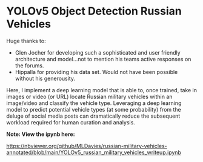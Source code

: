 # YOLOv5 Object Detection Russian Vehicles

Huge thanks to:
 - Glen Jocher for developing such a sophisticated and user friendly architecture and model...not to mention his teams active responses on the forums.  
 - Hippalla for providing his data set. Would not have been possible without his generousity.
 
Here, I implement a deep learning model that is able to, once trained, take in images or video (or URL) locate Russian military vehicles within an image/video and classify the vehicle type. Leveraging a deep learning model to predict potential vehicle types (at some probability) from the deluge of social media posts can dramatically reduce the subsequent workload required for human curation and analysis.
 
**Note: View the ipynb here:**

https://nbviewer.org/github/MLDavies/russian-military-vehicles-annotated/blob/main/YOLOv5_russian_military_vehicles_writeup.ipynb
